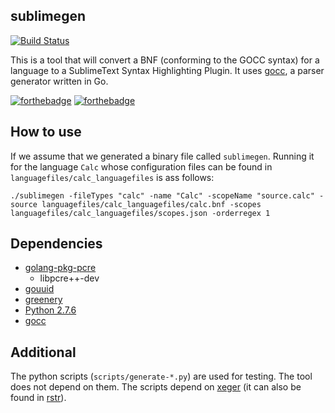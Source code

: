 sublimegen
---------------

[![Build Status](https://drone.io/github.com/AdeebNqo/sublimegen/status.png)](https://drone.io/github.com/AdeebNqo/sublimegen/latest)


This is a tool that will convert a BNF (conforming to the GOCC syntax) for a language to a
SublimeText Syntax Highlighting Plugin. It uses [gocc](https://code.google.com/p/gocc/), a parser generator written in Go.

[![forthebadge](http://forthebadge.com/images/badges/gluten-free.svg)](http://forthebadge.com)
[![forthebadge](http://forthebadge.com/images/badges/does-not-contain-msg.svg)](http://forthebadge.com)

How to use
-----------
If we assume that we generated a binary file called `sublimegen`. Running it for the language
`Calc` whose configuration files can be found in `languagefiles/calc_languagefiles` is ass follows:

```./sublimegen -fileTypes "calc" -name "Calc" -scopeName "source.calc" -source languagefiles/calc_languagefiles/calc.bnf -scopes languagefiles/calc_languagefiles/scopes.json -orderregex 1```

Dependencies
---------------

- [golang-pkg-pcre](https://github.com/glenn-brown/golang-pkg-pcre)
    + libpcre++-dev
- [gouuid](https://github.com/nu7hatch/gouuid)
- [greenery](https://github.com/ferno/greenery)
- [Python 2.7.6](https://www.python.org/download/releases/2.7.6/)
- [gocc](https://code.google.com/p/gocc/)


Additional
---------------

The python scripts (`scripts/generate-*.py`) are used for testing. The tool does not depend on them.
The scripts depend on [xeger](https://pypi.python.org/pypi/xeger) (it can also be found in [rstr](https://pypi.python.org/pypi/rstr/2.1.2)).
